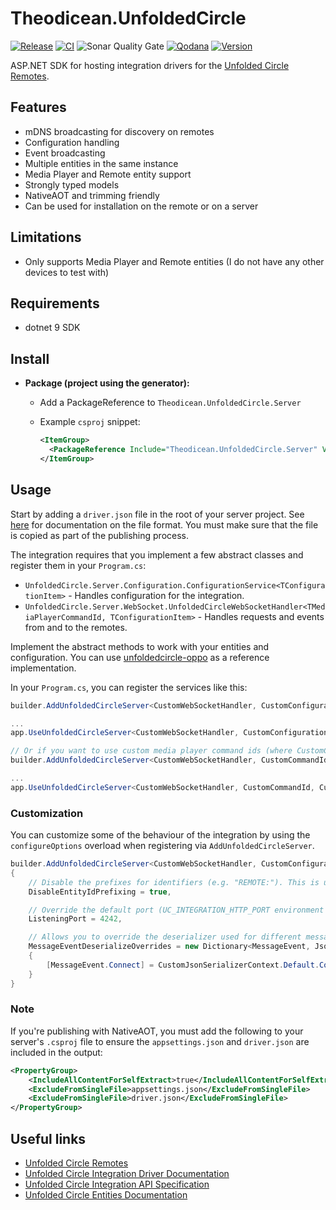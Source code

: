 # Theodicean.UnfoldedCircle

[![Release](https://img.shields.io/github/actions/workflow/status/henrikwidlund/theodicean.unfoldedcircle/github-release.yml?label=Release&logo=github)](https://github.com/henrikwidlund/theodicean.unfoldedcircle/actions/workflows/github-release.yml)
[![CI](https://img.shields.io/github/actions/workflow/status/henrikwidlund/theodicean.unfoldedcircle/ci.yml?label=CI&logo=github)](https://github.com/henrikwidlund/theodicean.unfoldedcircle/actions/workflows/ci.yml)
![Sonar Quality Gate](https://img.shields.io/sonar/quality_gate/henrikwidlund_theodicean.unfoldedcircle?server=https%3A%2F%2Fsonarcloud.io&label=Sonar%20Quality%20Gate&logo=sonarqube)
[![Qodana](https://img.shields.io/github/actions/workflow/status/henrikwidlund/theodicean.unfoldedcircle/qodana_code_quality.yml?branch=main&label=Qodana&logo=github)](https://github.com/henrikwidlund/theodicean.unfoldedcircle/actions/workflows/qodana_code_quality.yml)
[![Version](https://img.shields.io/nuget/v/Theodicean.UnfoldedCircle.Server.svg)](https://www.nuget.org/packages/Theodicean.UnfoldedCircle.Server)

ASP.NET SDK for hosting integration drivers for the [Unfolded Circle Remotes](https://www.unfoldedcircle.com).

## Features
- mDNS broadcasting for discovery on remotes
- Configuration handling
- Event broadcasting
- Multiple entities in the same instance
- Media Player and Remote entity support
- Strongly typed models
- NativeAOT and trimming friendly
- Can be used for installation on the remote or on a server

## Limitations
- Only supports Media Player and Remote entities (I do not have any other devices to test with)

## Requirements
- dotnet 9 SDK

## Install

- **Package (project using the generator):**
    - Add a PackageReference to `Theodicean.UnfoldedCircle.Server`
    - Example `csproj` snippet:

      ```xml
      <ItemGroup>
        <PackageReference Include="Theodicean.UnfoldedCircle.Server" Version="x.y.z" />
      </ItemGroup>
      ```
## Usage

Start by adding a `driver.json` file in the root of your server project.
See [here](https://github.com/unfoldedcircle/core-api/blob/main/doc/integration-driver/driver-installation.md#metadata-file) for documentation on the file format.
You must make sure that the file is copied as part of the publishing process.

The integration requires that you implement a few abstract classes and register them in your `Program.cs`:

- `UnfoldedCircle.Server.Configuration.ConfigurationService<TConfigurationItem>` - Handles configuration for the integration.
- `UnfoldedCircle.Server.WebSocket.UnfoldedCircleWebSocketHandler<TMediaPlayerCommandId, TConfigurationItem>` - Handles requests and events from and to the remotes.

Implement the abstract methods to work with your entities and configuration. You can use [unfoldedcircle-oppo](https://github.com/henrikwidlund/unfoldedcircle-oppo) as a reference implementation.

In your `Program.cs`, you can register the services like this:

```csharp
builder.AddUnfoldedCircleServer<CustomWebSocketHandler, CustomConfigurationService, CustomConfigurationItem>();

...
app.UseUnfoldedCircleServer<CustomWebSocketHandler, CustomConfigurationItem>();

// Or if you want to use custom media player command ids (where CustomCommandId is an enum and must have the members defined in `MediaPlayerCommandId`):
builder.AddUnfoldedCircleServer<CustomWebSocketHandler, CustomCommandId, CustomConfigurationService, CustomConfigurationItem>();

...
app.UseUnfoldedCircleServer<CustomWebSocketHandler, CustomCommandId, CustomConfigurationItem>();
```

### Customization
You can customize some of the behaviour of the integration by using the `configureOptions` overload when registering via `AddUnfoldedCircleServer`.

```csharp
builder.AddUnfoldedCircleServer<CustomWebSocketHandler, CustomConfigurationService, CustomConfigurationItem>(options =>
{
    // Disable the prefixes for identifiers (e.g. "REMOTE:"). This is useful if you already have an integration driver and want to start using this SDK.
    DisableEntityIdPrefixing = true,

    // Override the default port (UC_INTEGRATION_HTTP_PORT environment variable takes precedence)
    ListeningPort = 4242,

    // Allows you to override the deserializer used for different message events.
    MessageEventDeserializeOverrides = new Dictionary<MessageEvent, JsonTypeInfo>
    {
        [MessageEvent.Connect] = CustomJsonSerializerContext.Default.ConnectEvent
    }
}
````

### Note
If you're publishing with NativeAOT, you must add the following to your server's `.csproj` file to ensure the `appsettings.json` and `driver.json` are included in the output:

```xml
<PropertyGroup>
    <IncludeAllContentForSelfExtract>true</IncludeAllContentForSelfExtract>
    <ExcludeFromSingleFile>appsettings.json</ExcludeFromSingleFile>
    <ExcludeFromSingleFile>driver.json</ExcludeFromSingleFile>
</PropertyGroup>
```

## Useful links
- [Unfolded Circle Remotes](https://www.unfoldedcircle.com)
- [Unfolded Circle Integration Driver Documentation](https://github.com/unfoldedcircle/core-api/tree/main/doc/integration-driver)
- [Unfolded Circle Integration API Specification](https://github.com/unfoldedcircle/core-api/blob/main/integration-api/UCR-integration-asyncapi.yaml)
- [Unfolded Circle Entities Documentation](https://github.com/unfoldedcircle/core-api/tree/main/doc/entities)